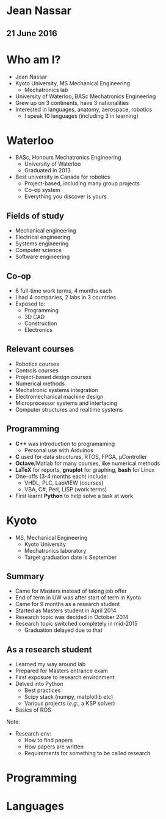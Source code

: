 # Jean Nassar
## 21 June 2016



# Who am I?
- Jean Nassar
- Kyoto University, MS Mechanical Engineering
  - Mechatronics lab
- University of Waterloo, BASc Mechatronics Engineering 
- Grew up on 3 continents, have 3 nationalities
- Interested in languages, anatomy, aerospace, robotics
  - I speak 10 languages (including 3 in learning)



# Waterloo
- BASc, Honours Mechatronics Engineering
  - University of Waterloo
  - Graduated in 2013
- Best university in Canada for robotics
  - Project-based, including many group projects
  - Co-op system
  - Everything you discover is yours


## Fields of study
- Mechanical engineering
- Electrical engineering
- Systems engineering
- Computer science
- Software engineering


## Co-op
- 6 full-time work terms, 4 months each
- I had 4 companies, 2 labs in 3 countries
- Exposed to:
  - Programming
  - 3D CAD
  - Construction
  - Electronics


## Relevant courses
- Robotics courses
- Controls courses
- Project-based design courses
- Numerical methods
- Mechatronic systems integration
- Electromechanical machine design
- Microprocessor systems and interfacing
- Computer structures and realtime systems


## Programming
- **C++** was introduction to programaming
  - Personal use with Arduinos
- **C** used for data structures, RTOS, FPGA, µController
- **Octave**/Matlab for many courses, like numerical methods
- **LaTeX** for reports, **gnuplot** for graphing, **bash** for Linux
- One-offs (3-4 months each) include:
  - VHDL, PLC, LabVIEW (courses) 
  - VBA, C#, Perl, LISP (work terms)
- First learnt **Python** to help solve a task at work



# Kyoto
- MS, Mechanical Engineering 
  - Kyoto University
  - Mechatronics laboratory
  - Target graduation date is September


## Summary
- Came for Masters instead of taking job offer
- End of term in UW was after start of term in Kyoto
- Came for 9 months as a research student
- Started as Masters student in April 2014
- Research topic was decided in October 2014
- Research topic switched completely in mid-2015
  - Graduation delayed due to that <!-- .element: class="fragment" -->


## As a research student
- Learned my way around lab
- Prepared for Masters entrance exam
- First exposure to research environment
- Delved into Python
  - Best practices
  - Scipy stack (numpy, matplotlib etc)
  - Various projects (*e.g.*, a KSP solver)
- Basics of ROS

Note:
- Research env:
  - How to find papers
  - How papers are written
  - Requirements for something to be called research



# Programming



# Languages
